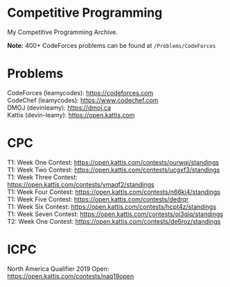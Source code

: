 # Competitive Programming
My Competitive Programming Archive.

**Note:** 400+ CodeForces problems can be found at ```/Problems/CodeForces```

# Problems
CodeForces (leamycodes): https://codeforces.com <br/>
CodeChef (leamycodes): https://www.codechef.com <br/>
DMOJ (devinleamy): https://dmoj.ca <br/>
Kattis (devin-leamy): https://open.kattis.com 
# CPC
T1: Week One Contest: https://open.kattis.com/contests/ourwqi/standings <br/>
T1: Week Two Contest: https://open.kattis.com/contests/ucgxf3/standings <br/>
T1: Week Three Contest: https://open.kattis.com/contests/ymaqf2/standings <br/>
T1: Week Four Contest: https://open.kattis.com/contests/n66ki4/standings <br/>
T1: Week Five Contest: https://open.kattis.com/contests/dedrqr <br/>
T1: Week Six Contest: https://open.kattis.com/contests/hcpt4z/standings <br/>
T1: Week Seven Contest: https://open.kattis.com/contests/oi3qiq/standings <br/>
T2: Week One Contest: https://open.kattis.com/contests/de6roz/standings
# ICPC
North America Qualifier 2019 Open: https://open.kattis.com/contests/naq19open

